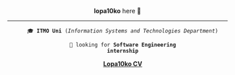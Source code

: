 <div align='center'><b>lopa10ko</b> here 👋 </div>

---

<div align='center'>
<ul>
   <code>🎓 <b>ITMO Uni</b> (<i>Information Systems and Technologies Department</i>)</code>

   <code>🔭 looking for <b>Software Engineering internship</b></code> 

   [**Lopa10ko CV**](https://github.com/Lopa10ko/Lopa10ko/blob/main/CV.pdf)
</ul>
</div>



<!-- <div align="center">
   <img src="https://github.com/Lopa10ko/Lopa10ko/blob/main/main_00001.svg" />
</div> -->

